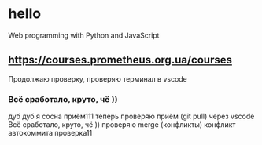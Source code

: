 # hello
Web programming with Python and JavaScript
## https://courses.prometheus.org.ua/courses
Продолжаю проверку, проверяю терминал в vscode
### Всё сработало, круто, чё ))
дуб дуб я сосна приём111
теперь проверяю приём (git pull) через vscode
Всё сработало, круто, чё ))
проверяю merge (конфликты) конфликт автокоммита проверка11